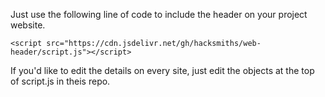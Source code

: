 Just use the following line of code to include the header on your project website. 

```
<script src="https://cdn.jsdelivr.net/gh/hacksmiths/web-header/script.js"></script>
```

If you'd like to edit the details on every site, just edit the objects at the top of script.js in theis repo. 
